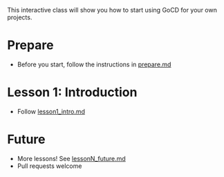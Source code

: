 This interactive class will show you how to start using GoCD for your
own projects.

# Prepare
* Before you start, follow the instructions in [prepare.md](prepare.md)

# Lesson 1: Introduction
* Follow [lesson1_intro.md](lesson1_intro.md)

# Future
* More lessons! See [lessonN_future.md](lessonN_future.md)
* Pull requests welcome
